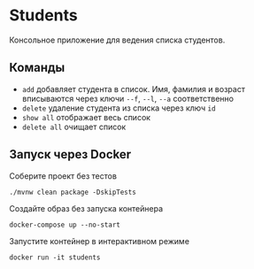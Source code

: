 # Students

Консольное приложение для ведения списка студентов.

## Команды
- ```add``` добавляет студента в список. Имя, фамилия и возраст вписываются через ключи ```--f```, ```--l```, ```--a``` соответственно
- ```delete``` удаление студента из списка через ключ ```id```
- ```show all``` отображает весь список
- ```delete all``` очищает список

## Запуск через Docker

Соберите проект без тестов
```shell
./mvnw clean package -DskipTests
```

Создайте образ без запуска контейнера
```shell
docker-compose up --no-start
```

Запустите контейнер в интерактивном режиме
```shell
docker run -it students
```